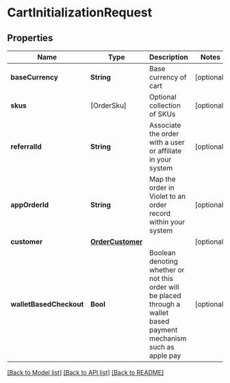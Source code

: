 # CartInitializationRequest

## Properties
Name | Type | Description | Notes
------------ | ------------- | ------------- | -------------
**baseCurrency** | **String** | Base currency of cart | [optional] 
**skus** | [OrderSku] | Optional collection of SKUs | [optional] 
**referralId** | **String** | Associate the order with a user or affiliate in your system | [optional] 
**appOrderId** | **String** | Map the order in Violet to an order record within your system | [optional] 
**customer** | [**OrderCustomer**](OrderCustomer.md) |  | [optional] 
**walletBasedCheckout** | **Bool** | Boolean denoting whether or not this order will be placed through a wallet based payment mechanism such as apple pay | [optional] 

[[Back to Model list]](../README.md#documentation-for-models) [[Back to API list]](../README.md#documentation-for-api-endpoints) [[Back to README]](../README.md)


